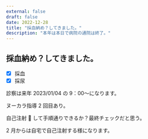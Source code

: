```yaml
---
external: false
draft: false
date: 2022-12-28
title: "採血納め？してきました。"
description: "本年は本日で病院の通院は終了。"
---
```


## 採血納め？してきました。

- [x] 採血
- [x] 採尿

診察は来年 2023/01/04 の 9：00〜になります。

ヌーカラ指導 2 回目あり。

自己注射 💉 して手順通りできるか？最終チェックだと思う。

2 月からは自宅で自己注射する様になります。
